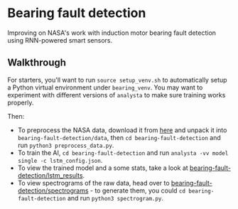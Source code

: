 # Bearing fault detection
Improving on NASA's work with induction motor bearing fault detection using RNN-powered smart sensors.

## Walkthrough
For starters, you'll want to run `source setup_venv.sh` to automatically setup a Python virtual environment under `bearing_venv`. You may want to experiment with different versions of `analysta` to make sure training works properly.

Then:
* To preprocess the NASA data, download it from [here](http://data-acoustics.com/measurements/bearing-faults/bearing-4/) and unpack it into `bearing-fault-detection/data`, then `cd bearing-fault-detection` and run `python3 preprocess_data.py`.
* To train the AI, `cd bearing-fault-detection` and run `analysta -vv model single -c lstm_config.json`.
* To view the trained model and a some stats, take a look at [bearing-fault-detection/lstm_results](bearing-fault-detection/lstm_results).
* To view spectrograms of the raw data, head over to [bearing-fault-detection/spectrograms](bearing-fault-detection/spectrograms) - to generate them, you could `cd bearing-fault-detection` and run `python3 spectrogram.py`.
